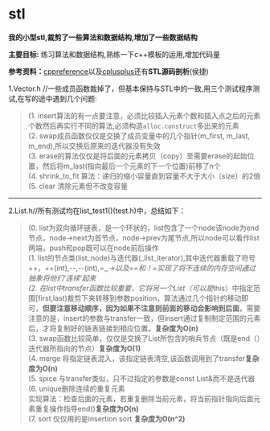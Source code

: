 # stl
**我的小型stl,裁剪了一些算法和数据结构,增加了一些数据结构**

**主要目标:** 练习算法和数据结构,熟练一下c++模板的运用,增加代码量

**参考资料：**[cppreference](http://zh.cppreference.com/w/cpp)以及[cplusplus](http://www.cplusplus.com/reference/)还有**STL源码剖析**(侯捷)

1.Vector.h //一些成员函数裁掉了，但基本保持与STL中的一致,用三个测试程序测试,在写的途中遇到几个问题:<br>
  >(1. insert算法的有一点要注意，必须比较插入元素个数和插入点之后的元素个数然后再实行不同的算法,必须构造<code>alloc.construct</code>多出来的元素<br>
  >(2. swap成员函数仅仅是交换了成员变量中的几个指针(m_first, m_last, m_end),所以交换后原来的迭代器没有失效<br>
  >(3. erase的算法仅仅是将后面的元素拷贝（copy）至需要erase的起始位置，然后将m_last(指向最后一个元素的下一个位置)前移了n个<br>
  >(4. shrink_to_fit 算法：递归的缩小容量直到容量不大于大小（size）的2倍<br>
  >(5. clear 清除元素但不改变容量<br>
---
2.List.h//所有测试均在list_test1()(test.h)中，总结如下：
  >(0. list为双向循环链表，是一个环状的，list包含了一个node该node为end节点，node->next为首节点，node->prev为尾节点,所以node可以看作list两端，push和pop既可以在node前后操作<br>
  >(1. list的节点类(list_node)与迭代器(_list_iterator),其中迭代器重载了符号++，++(int),--,--(int),=,*,->以及==和！=实现了将不连续的内存空间通过抽象将他们‘连续’起来<br>
  >(2. 在list中transfer函数比较重要，它将另一个List（可以是*this）中指定范围[first,last)裁剪下来转移到参数position，算法通过几个指针的移动即可，**但要注意移动顺序，因为如果不注意则前面的移动会影响到后面**，需要注意的是，insert的参数与transfer一致，但insert通过复制制定范围的元素后，才将复制好的链表链接到相应位置。**复杂度为O(n)**<br>
  >(3. swap函数比较简单，仅仅是交换了List所包含的哨兵节点（既是end（）迭代器所指向的节点）**复杂度为O(1)**<br>
  >(4. merge 将指定链表混入，该指定链表清空,该函数调用到了transfer**复杂度为O(n)**<br>
  >(5. spice 与transfer类似，只不过指定的参数是const List&而不是迭代器<br>
  >(6. unique删除连续的重复元素<br>实现算法：检查后面的元素，若重复删除当前元素，将当前指针指向后面元素重复操作指导end()**复杂度为O(n)**<br>
  >(7. sort 仅仅用的是insertion sort **复杂度为O(n^2)**
  
